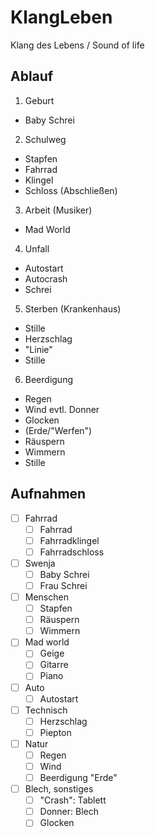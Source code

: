 # KlangLeben
Klang des Lebens / Sound of life

## Ablauf
1. Geburt
  - Baby Schrei
2. Schulweg
  - Stapfen
  - Fahrrad
  - Klingel
  - Schloss (Abschließen)
3. Arbeit (Musiker)
  - Mad World
4. Unfall 
  - Autostart
  - Autocrash
  - Schrei
5. Sterben (Krankenhaus)
  - Stille
  - Herzschlag
  - "Linie"
  - Stille
6. Beerdigung
  - Regen
  - Wind evtl. Donner
  - Glocken
  - (Erde/"Werfen")
  - Räuspern
  - Wimmern
  - Stille

## Aufnahmen
- [ ] Fahrrad
  - [ ] Fahrrad
  - [ ] Fahrradklingel
  - [ ] Fahrradschloss
- [ ] Swenja
  - [ ] Baby Schrei
  - [ ] Frau Schrei
- [ ] Menschen
  - [ ] Stapfen
  - [ ] Räuspern
  - [ ] Wimmern
- [ ] Mad world
  - [ ] Geige
  - [ ] Gitarre
  - [ ] Piano
- [ ] Auto 
  - [ ] Autostart
- [ ] Technisch
  - [ ] Herzschlag
  - [ ] Piepton
- [ ] Natur
  - [ ] Regen
  - [ ] Wind
  - [ ] Beerdigung "Erde"
- [ ] Blech, sonstiges
  - [ ] "Crash": Tablett
  - [ ] Donner: Blech
  - [ ] Glocken
